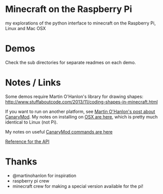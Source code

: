 # Minecraft on the Raspberry Pi

my explorations of the python interface to minecraft on the Raspberry Pi, Linux and Mac OSX

# Demos

Check the sub directories for separate readmes on each demo.

# Notes / Links

Some demos require Martin O'Hanlon's library for drawing shapes: http://www.stuffaboutcode.com/2013/11/coding-shapes-in-minecraft.html

If you want to run on another platform, see [Martin O'Hanlon's post about CanaryMod](http://www.stuffaboutcode.com/2014/10/minecraft-raspberryjuice-and-canarymod.html). My notes on installing on [OSX are here](OSX_notes.md), which is pretty much identical to Linux (not Pi).

My notes on useful [CanaryMod commands are here](CanaryMod.md)

[Reference for the API](http://www.stuffaboutcode.com/p/minecraft-api-reference.html)

# Thanks

* @martinohanlon for inspiration
* raspberry pi crew
* minecraft crew for making a special version available for the pi!

